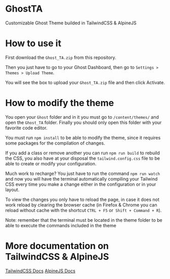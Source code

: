 # GhostTA
Customizable Ghost Theme builded in TailwindCSS &amp; AlpineJS

# How to use it
First download the `Ghost_TA.zip` from this repository.

Then you just have to go to your Ghost Dashboard, then go to `Settings > Themes > Upload Theme`.

You will see the box to upload your `Ghost_TA.zip` file and then click Activate.

# How to modify the theme
You open your `Ghost` folder and in it you must go to `/content/themes/` and open the `Ghost_TA` folder. Finally you should only open this folder with your favorite code editor.

You must run `npm install` to be able to modify the theme, since it requires some packages for the compilation of changes.

If you add a class or remove another you can run `npm run build` to rebuild the CSS, you also have at your disposal the `tailwind.config.css` file to be able to create or modify your configuration.

Much work to recharge? You just have to run the command `npm run watch` and now you will have the terminal automatically compiling your Tailwind CSS every time you make a change either in the configuration or in your layout.

To view the changes you only have to reload the page, in case it does not work reload by clearing the browser cache (in Firefox & Chrome you can reload without cache with the shortcut `CTRL + F5` or` Shift + Command + R`).

Note: remember that the terminal must be located in the theme folder to be able to execute the commands included in the theme

# More documentation on TailwindCSS & AlpineJS
[TailwindCSS Docs](https://tailwindcss.com/docs)
[AlpineJS Docs](https://alpinejs.dev/start-here)
